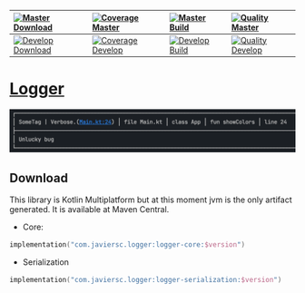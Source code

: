 | [![Master Download](https://img.shields.io/maven-central/v/com.javiersc.logger/logger-core?label=Master)](https://repo1.maven.org/maven2/com/javiersc/logger/logger-core/)                                                                          | [![Coverage Master](https://img.shields.io/codecov/c/github/JavierSegoviaCordoba/logger/master?label=Coverage&logo=codecov&logoColor=white)](https://codecov.io/gh/JavierSegoviaCordoba/logger/branch/master)    | [![Master Build](https://img.shields.io/github/workflow/status/JavierSegoviaCordoba/logger/Master/master?label=Build&logo=GitHub)](https://github.com/JavierSegoviaCordoba/logger/actions?query=workflow%3AMaster/master)      | [![Quality Master](https://img.shields.io/codacy/grade/e20e41eefb2a439b9ba2b0ddb9b4bac1/master?label=Code%20quality&logo=codacy&logoColor=white)](https://app.codacy.com/gh/JavierSegoviaCordoba/logger/dashboard?branch=master)    |
| :-------------------------------------------------------------------------------------------------------------------------------------------------------------------------------------------------------------------------------------------------- | :--------------------------------------------------------------------------------------------------------------------------------------------------------------------------------------------------------------- | :----------------------------------------------------------------------------------------------------------------------------------------------------------------------------------------------------------------------------- | :-----------------------------------------------------------------------------------------------------------------------------------------------------------------------------------------------------------------------------------|
| [![Develop Download](https://img.shields.io/nexus/s/com.javiersc.logger/logger-core?server=https%3A%2F%2Foss.sonatype.org%2F&label=Develop&color=orange)](https://oss.sonatype.org/content/repositories/snapshots/com/javiersc/logger/logger-core/) | [![Coverage Develop](https://img.shields.io/codecov/c/github/JavierSegoviaCordoba/logger/develop?label=Coverage&logo=codecov&logoColor=white)](https://codecov.io/gh/JavierSegoviaCordoba/logger/branch/develop) | [![Develop Build](https://img.shields.io/github/workflow/status/JavierSegoviaCordoba/logger/Develop/develop?label=Build&logo=GitHub)](https://github.com/JavierSegoviaCordoba/logger/actions?query=workflow%3ADevelop/develop) | [![Quality Develop](https://img.shields.io/codacy/grade/e20e41eefb2a439b9ba2b0ddb9b4bac1/develop?label=Code%20quality&logo=codacy&logoColor=white)](https://app.codacy.com/gh/JavierSegoviaCordoba/logger/dashboard?branch=develop) |



# [Logger](/logger-core/src/commonMain/kotlin)
![logV-1](/screenshots/log_v_1.png)

## Download

This library is Kotlin Multiplatform but at this moment jvm is the only artifact generated. It is 
available at Maven Central.

  - Core:

```kotlin
implementation("com.javiersc.logger:logger-core:$version")
```

  - Serialization

```kotlin
implementation("com.javiersc.logger:logger-serialization:$version")
```
